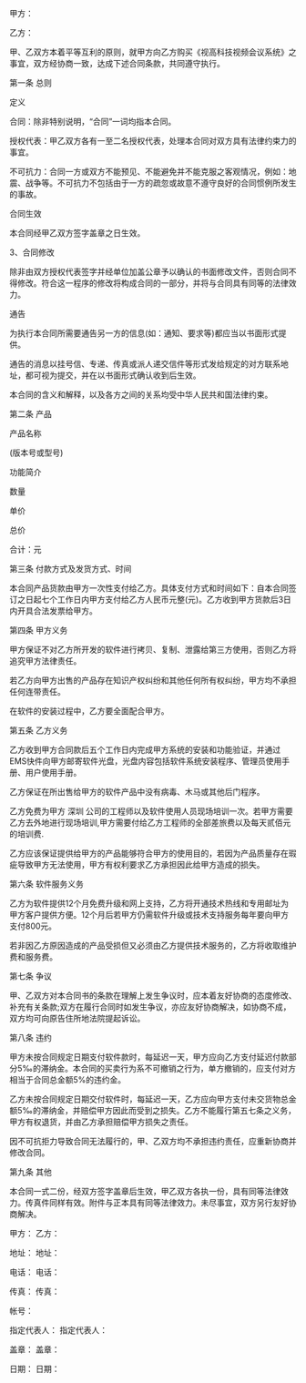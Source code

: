 
 


甲方：


乙方：


甲、乙双方本着平等互利的原则，就甲方向乙方购买《视高科技视频会议系统》之事宜，双方经协商一致，达成下述合同条款，共同遵守执行。


第一条 总则


定义


合同：除非特别说明，“合同”一词均指本合同。


授权代表：甲乙双方各有一至二名授权代表，处理本合同对双方具有法律约束力的事宜。


不可抗力：合同一方或双方不能预见、不能避免并不能克服之客观情况，例如：地震、战争等。不可抗力不包括由于一方的疏忽或故意不遵守良好的合同惯例所发生的事故。


合同生效


本合同经甲乙双方签字盖章之日生效。


3、合同修改


除非由双方授权代表签字并经单位加盖公章予以确认的书面修改文件，否则合同不得修改。符合这一程序的修改将构成合同的一部分，并将与合同具有同等的法律效力。


通告


为执行本合同所需要通告另一方的信息(如：通知、要求等)都应当以书面形式提供。


通告的消息以挂号信、专递、传真或派人递交信件等形式发给规定的对方联系地址，都可视为提交，并在以书面形式确认收到后生效。


本合同的含义和解释，以及各方之间的关系均受中华人民共和国法律约束。


第二条 产品


产品名称


(版本号或型号)


功能简介


数量


单价


总价


合计：元


第三条 付款方式及发货方式、时间


本合同产品货款由甲方一次性支付给乙方。具体支付方式和时间如下：自本合同签订之日起七个工作日内甲方支付给乙方人民币元整(元)。乙方收到甲方货款后3日内开具合法发票给甲方。


第四条 甲方义务


甲方保证不对乙方所开发的软件进行拷贝、复制、泄露给第三方使用，否则乙方将追究甲方法律责任。


若乙方向甲方出售的产品存在知识产权纠纷和其他任何所有权纠纷，甲方均不承担任何连带责任。


在软件的安装过程中，乙方要全面配合甲方。


第五条 乙方义务


乙方收到甲方合同款后五个工作日内完成甲方系统的安装和功能验证，并通过EMS快件向甲方邮寄软件光盘，光盘内容包括软件系统安装程序、管理员使用手册、用户使用手册。


乙方保证在所出售给甲方的软件产品中没有病毒、木马或其他后门程序。


乙方免费为甲方
深圳
公司的工程师以及软件使用人员现场培训一次。若甲方需要乙方去外地进行现场培训,甲方需要付给乙方工程师的全部差旅费以及每天贰佰元的培训费.


乙方应该保证提供给甲方的产品能够符合甲方的使用目的，若因为产品质量存在瑕疵导致甲方无法使用，甲方有权利要求乙方承担因此给甲方造成的损失。


第六条 软件服务义务


乙方为软件提供12个月免费升级和网上支持，乙方将开通技术热线和专用邮址为甲方客户提供方便。12个月后若甲方仍需软件升级或技术支持服务每年要向甲方支付800元。


若非因乙方原因造成的产品受损但又必须由乙方提供技术服务的，乙方将收取维护费和服务费。


第七条 争议


甲、乙双方对本合同书的条款在理解上发生争议时，应本着友好协商的态度修改、补充有关条款;双方在履行合同时如发生争议，亦应友好协商解决，如协商不成，双方均可向原告住所地法院提起诉讼。


第八条 违约


甲方未按合同规定日期支付软件款时，每延迟一天，甲方应向乙方支付延迟付款部分5‰的滞纳金。本合同的买卖行为系不可撤销之行为，单方撤销的，应支付对方相当于合同总金额5%的违约金。


乙方未按合同规定日期交付软件时，每延迟一天，乙方应向甲方支付未交货物总金额5‰的滞纳金，并赔偿甲方因此而受到之损失。乙方不能履行第五七条之义务，甲方有权退货，并由乙方承担赔偿甲方损失之责任。


因不可抗拒力导致合同无法履行的，甲、乙双方均不承担违约责任，应重新协商并修改合同。


第九条 其他


本合同一式二份，经双方签字盖章后生效，甲乙双方各执一份，具有同等法律效力。传真件同样有效。附件与正本具有同等法律效力。未尽事宜，双方另行友好协商解决。


甲方： 乙方：


地址： 地址：


电话： 电话：


传真： 传真：


帐号：


指定代表人： 指定代表人：


盖章： 盖章：


日期： 日期：
 


 

 
 
 
 
 
  


  
 

  


  


  
 
 
 
 

